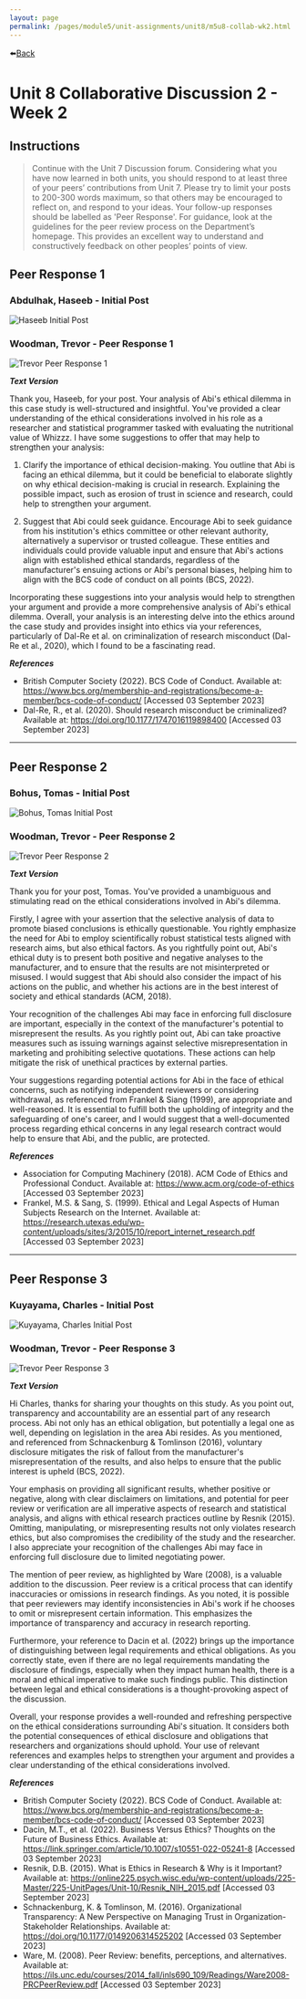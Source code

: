 ```yaml
---
layout: page
permalink: /pages/module5/unit-assignments/unit8/m5u8-collab-wk2.html
---
```


⬅️[Back](/pages/module5/unit-assignments/unit8/m5u8.html)

# Unit 8 Collaborative Discussion 2 - Week 2

## Instructions

>Continue with the Unit 7 Discussion forum. Considering what you have now learned in both units, you should respond to at least three of your peers’ contributions from Unit 7.
>Please try to limit your posts to 200-300 words maximum, so that others may be encouraged to reflect on, and respond to your ideas.
>Your follow-up responses should be labelled as 'Peer Response'.
>For guidance, look at the guidelines for the peer review process on the Department’s homepage. This provides an excellent way to understand and constructively feedback on other peoples’ points of view.


## Peer Response 1

### Abdulhak, Haseeb - Initial Post

![Haseeb Initial Post](images/haseeb-initial-post.png)

### Woodman, Trevor - Peer Response 1

![Trevor Peer Response 1](images/trevor-peer-response-1.png)

__*Text Version*__

Thank you, Haseeb, for your post. Your analysis of Abi's ethical dilemma in this case study is well-structured and insightful. You've provided a clear understanding of the ethical considerations involved in his role as a researcher and statistical programmer tasked with evaluating the nutritional value of Whizzz. I have some suggestions to offer that may help to strengthen your analysis:

1. Clarify the importance of ethical decision-making. You outline that Abi is facing an ethical dilemma, but it could be beneficial to elaborate slightly on why ethical decision-making is crucial in research. Explaining the possible impact, such as erosion of trust in science and research, could help to strengthen your argument.

2. Suggest that Abi could seek guidance. Encourage Abi to seek guidance from his institution's ethics committee or other relevant authority, alternatively a supervisor or trusted colleague. These entities and individuals could provide valuable input and ensure that Abi's actions align with established ethical standards, regardless of the manufacturer's ensuing actions or Abi's personal biases, helping him to align with the BCS code of conduct on all points (BCS, 2022).

Incorporating these suggestions into your analysis would help to strengthen your argument and provide a more comprehensive analysis of Abi's ethical dilemma. Overall, your analysis is an interesting delve into the ethics around the case study and provides insight into ethics via your references, particularly of Dal-Re et al. on criminalization of research misconduct (Dal-Re et al., 2020), which I found to be a fascinating read.


__*References*__

- British Computer Society (2022). BCS Code of Conduct. Available at: https://www.bcs.org/membership-and-registrations/become-a-member/bcs-code-of-conduct/ [Accessed 03 September 2023]
- Dal-Re, R., et al. (2020). Should research misconduct be criminalized? Available at: https://doi.org/10.1177/1747016119898400 [Accessed 03 September 2023]

---

## Peer Response 2

### Bohus, Tomas - Initial Post

![Bohus, Tomas Initial Post](images/tomas-initial-post.png)

### Woodman, Trevor - Peer Response 2

![Trevor Peer Response 2](images/trevor-peer-response-2.png)

__*Text Version*__

Thank you for your post, Tomas. You've provided a unambiguous and stimulating read on the ethical considerations involved in Abi's dilemma.

Firstly, I agree with your assertion that the selective analysis of data to promote biased conclusions is ethically questionable. You rightly emphasize the need for Abi to employ scientifically robust statistical tests aligned with research aims, but also ethical factors. As you rightfully point out, Abi's ethical duty is to present both positive and negative analyses to the manufacturer, and to ensure that the results are not misinterpreted or misused. I would suggest that Abi should also consider the impact of his actions on the public, and whether his actions are in the best interest of society and ethical standards (ACM, 2018).

Your recognition of the challenges Abi may face in enforcing full disclosure are important, especially in the context of the manufacturer's potential to misrepresent the results. As you rightly point out, Abi can take proactive measures such as issuing warnings against selective misrepresentation in marketing and prohibiting selective quotations. These actions can help mitigate the risk of unethical practices by external parties.

Your suggestions regarding potential actions for Abi in the face of ethical concerns, such as notifying independent reviewers or considering withdrawal, as referenced from Frankel & Siang (1999), are appropriate and well-reasoned. It is essential to fulfill both the upholding of integrity and the safeguarding of one's career, and I would suggest that a well-documented process regarding ethical concerns in any legal research contract would help to ensure that Abi, and the public, are protected.

__*References*__

- Association for Computing Machinery (2018). ACM Code of Ethics and Professional Conduct. Available at: https://www.acm.org/code-of-ethics [Accessed 03 September 2023]
- Frankel, M.S. & Sang, S. (1999). Ethical and Legal Aspects of Human Subjects Research on the Internet. Available at: https://research.utexas.edu/wp-content/uploads/sites/3/2015/10/report_internet_research.pdf [Accessed 03 September 2023]

---

## Peer Response 3

### Kuyayama, Charles - Initial Post

![Kuyayama, Charles Initial Post](images/charles-initial-post.png)

### Woodman, Trevor - Peer Response 3

![Trevor Peer Response 3](images/trevor-peer-response-3.png)

__*Text Version*__

Hi Charles, thanks for sharing your thoughts on this study. As you point out, transparency and accountability are an essential part of any research process. Abi not only has an ethical obligation, but potentially a legal one as well, depending on legislation in the area Abi resides. As you mentioned, and referenced from Schnackenburg & Tomlinson (2016), voluntary disclosure mitigates the risk of fallout from the manufacturer's misrepresentation of the results, and also helps to ensure that the public interest is upheld (BCS, 2022).

Your emphasis on providing all significant results, whether positive or negative, along with clear disclaimers on limitations, and potential for peer review or verification are all imperative aspects of research and statistical analysis, and aligns with ethical research practices outline by Resnik (2015). Omitting, manipulating, or misrepresenting results not only violates research ethics, but also compromises the credibility of the study and the researcher. I also appreciate your recognition of the challenges Abi may face in enforcing full disclosure due to limited negotiating power.

The mention of peer review, as highlighted by Ware (2008), is a valuable addition to the discussion. Peer review is a critical process that can identify inaccuracies or omissions in research findings. As you noted, it is possible that peer reviewers may identify inconsistencies in Abi's work if he chooses to omit or misrepresent certain information. This emphasizes the importance of transparency and accuracy in research reporting.

Furthermore, your reference to Dacin et al. (2022) brings up the importance of distinguishing between legal requirements and ethical obligations. As you correctly state, even if there are no legal requirements mandating the disclosure of findings, especially when they impact human health, there is a moral and ethical imperative to make such findings public. This distinction between legal and ethical considerations is a thought-provoking aspect of the discussion.

Overall, your response provides a well-rounded and refreshing perspective on the ethical considerations surrounding Abi's situation. It considers both the potential consequences of ethical disclosure and obligations that researchers and organizations should uphold. Your use of relevant references and examples helps to strengthen your argument and provides a clear understanding of the ethical considerations involved.

__*References*__

- British Computer Society (2022). BCS Code of Conduct. Available at: https://www.bcs.org/membership-and-registrations/become-a-member/bcs-code-of-conduct/ [Accessed 03 September 2023]
- Dacin, M.T., et al. (2022). Business Versus Ethics? Thoughts on the Future of Business Ethics. Available at: https://link.springer.com/article/10.1007/s10551-022-05241-8 [Accessed 03 September 2023]
- Resnik, D.B. (2015). What is Ethics in Research & Why is it Important? Available at: https://online225.psych.wisc.edu/wp-content/uploads/225-Master/225-UnitPages/Unit-10/Resnik_NIH_2015.pdf [Accessed 03 September 2023]
- Schnackenburg, K. & Tomlinson, M. (2016). Organizational Transparency: A New Perspective on Managing Trust in Organization-Stakeholder Relationships. Available at: https://doi.org/10.1177/0149206314525202 [Accessed 03 September 2023]
- Ware, M. (2008). Peer Review: benefits, perceptions, and alternatives. Available at: https://ils.unc.edu/courses/2014_fall/inls690_109/Readings/Ware2008-PRCPeerReview.pdf [Accessed 03 September 2023]
